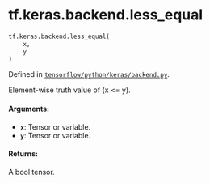 <div itemscope itemtype="http://developers.google.com/ReferenceObject">
<meta itemprop="name" content="tf.keras.backend.less_equal" />
<meta itemprop="path" content="Stable" />
</div>

# tf.keras.backend.less_equal

``` python
tf.keras.backend.less_equal(
    x,
    y
)
```



Defined in [`tensorflow/python/keras/backend.py`](https://www.tensorflow.org/code/tensorflow/python/keras/backend.py).

Element-wise truth value of (x <= y).

#### Arguments:

* <b>`x`</b>: Tensor or variable.
* <b>`y`</b>: Tensor or variable.


#### Returns:

A bool tensor.